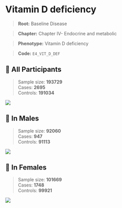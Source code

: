 # Vitamin D deficiency

> **Root:** Baseline Disease  

> **Chapter:** Chapter IV- Endocrine and metabolic  

> **Phenotype:** Vitamin D deficiency  

> **Code:** `E4_VIT_D_DEF`

## 🧪 All Participants  
> Sample size: **193729**  
> Cases: **2695**  
> Controls: **191034**
<img src="/Disease/Figures/ALL/Incidence/E4_VIT_D_DEF.png"/>
<CsvTable src="/Disease_Data/ALL/Incidence/COX_E4_VIT_D_DEF.csv" label="🔍 View full results" />

## 👨 In Males  
> Sample size: **92060**  
> Cases: **947**  
> Controls: **91113**
<img src="/Disease/Figures/Male/Incidence/E4_VIT_D_DEF.png"/>
<CsvTable src="/Disease_Data/Male/Incidence/COX_E4_VIT_D_DEF.csv" label="🔍 View full results" />

## 👩 In Females  
> Sample size: **101669**  
> Cases: **1748**  
> Controls: **99921**
<img src="/Disease/Figures/Female/Incidence/E4_VIT_D_DEF.png"/>
<CsvTable src="/Disease_Data/Female/Incidence/COX_E4_VIT_D_DEF.csv" label="🔍 View full results" />
